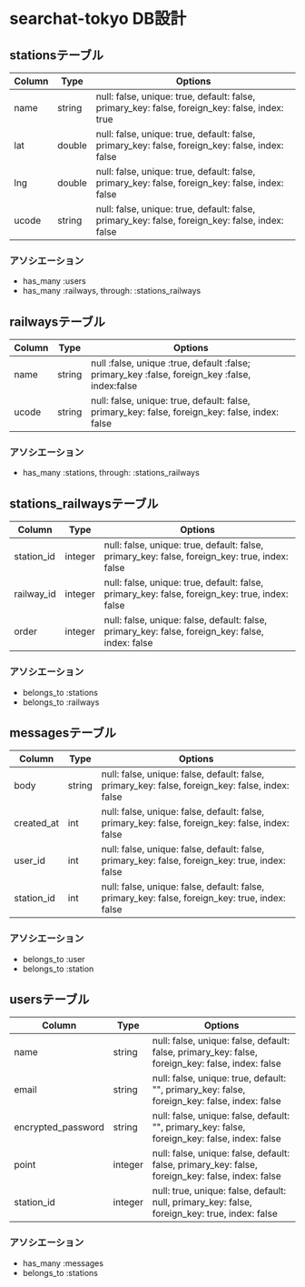 # searchat-tokyo DB設計

## stationsテーブル
|Column|Type|Options|
|------|----|-------|
|name|string|null: false, unique: true, default: false, primary_key: false, foreign_key: false, index: true|
|lat|double|null: false, unique: true, default: false, primary_key: false, foreign_key: false, index: false|
|lng|double|null: false, unique: true, default: false, primary_key: false, foreign_key: false, index: false|
|ucode|string|null: false, unique: true, default: false, primary_key: false, foreign_key: false, index: false|
### アソシエーション
- has_many :users
- has_many :railways, through: :stations_railways

## railwaysテーブル
|Column|Type|Options|
|------|----|-------|
|name|string|null :false, unique :true, default :false; primary_key :false, foreign_key :false, index:false|
|ucode|string|null: false, unique: true, default: false, primary_key: false, foreign_key: false, index: false|
### アソシエーション
- has_many :stations, through: :stations_railways

## stations_railwaysテーブル
|Column|Type|Options|
|------|----|-------|
|station_id|integer|null: false, unique: true, default: false, primary_key: false, foreign_key: true, index: false|
|railway_id|integer|null: false, unique: true, default: false, primary_key: false, foreign_key: true, index: false|
|order|integer|null: false, unique: false, default: false, primary_key: false, foreign_key: false, index: false|
### アソシエーション
- belongs_to :stations
- belongs_to :railways

## messagesテーブル
|Column|Type|Options|
|------|----|-------|
|body|string|null: false, unique: false, default: false, primary_key: false, foreign_key: false, index: false|
|created_at|int|null: false, unique: false, default: false, primary_key: false, foreign_key: false, index: false|
|user_id|int|null: false, unique: false, default: false, primary_key: false, foreign_key: true, index: false|
|station_id|int|null: false, unique: false, default: false, primary_key: false, foreign_key: true, index: false|
### アソシエーション
- belongs_to :user
- belongs_to :station

## usersテーブル
|Column|Type|Options|
|------|----|-------|
|name|string|null: false, unique: false, default: false, primary_key: false, foreign_key: false, index: false|
|email|string|null: false, unique: true, default: "", primary_key: false, foreign_key: false, index: false|
|encrypted_password|string|null: false, unique: false, default: "", primary_key: false, foreign_key: false, index: false|
|point|integer|null: false, unique: false, default: false, primary_key: false, foreign_key: false, index: false|
|station_id|integer|null: true, unique: false, default: null, primary_key: false, foreign_key: true, index: false|
### アソシエーション
- has_many :messages
- belongs_to :stations